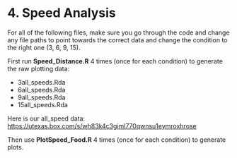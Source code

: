 # 4. Speed Analysis

For all of the following files, make sure you go through the code and change any file paths to point towards the correct data and change the condition to the right one (3, 6, 9, 15).

First run **Speed_Distance.R** 4 times (once for each condition) to generate the raw plotting data:

- 3all_speeds.Rda
- 6all_speeds.Rda
- 9all_speeds.Rda
- 15all_speeds.Rda

Here is our all_speed data: https://utexas.box.com/s/wh83k4c3giml770qwnsu1eymroxhrose

Then use **PlotSpeed_Food.R** 4 times (once for each condition) to generate plots.

